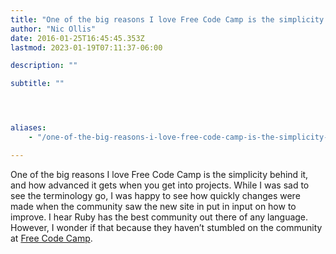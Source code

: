 ```yaml
---
title: "One of the big reasons I love Free Code Camp is the simplicity behind it, and how advanced it gets…"
author: "Nic Ollis"
date: 2016-01-25T16:45:45.353Z
lastmod: 2023-01-19T07:11:37-06:00

description: ""

subtitle: ""




aliases:
    - "/one-of-the-big-reasons-i-love-free-code-camp-is-the-simplicity-behind-it-and-how-advanced-it-gets-1caa11df2e35"

---
```


One of the big reasons I love Free Code Camp is the simplicity behind it, and how advanced it gets when you get into projects. While I was sad to see the terminology go, I was happy to see how quickly changes were made when the community saw the new site in put in input on how to improve. I hear Ruby has the best community out there of any language. However, I wonder if that because they haven’t stumbled on the community at [Free Code Camp](https://medium.com/u/8b318225c16a).
